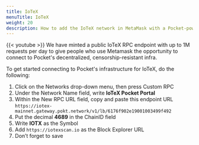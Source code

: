 ```yaml
---
title: IoTeX
menuTitle: IoTeX
weight: 20
description: How to add the IoTeX network in MetaMask with a Pocket-powered RPC Endpoint
---
```



{{< youtube  >}}
We have minted a public IoTeX RPC endpoint with up to 1M requests per day to give people who use Metamask the opportunity to connect to Pocket's decentralized, censorship-resistant infra.

To get started connecting to Pocket's infrastructure for IoTeX, do the following:

1. Click on the Networks drop-down menu, then press Custom RPC
2. Under the Network Name field, write **IoTeX Pocket Portal**
3. Within the New RPC URL field, copy and paste this endpoint URL `https://iotex-mainnet.gateway.pokt.network/v1/lb/6176f902e19001003499f492`
4. Put the decimal **4689** in the ChainID field
5. Write **IOTX** as the Symbol
6. Add `https://iotexscan.io` as the Block Explorer URL
7. Don’t forget to save
